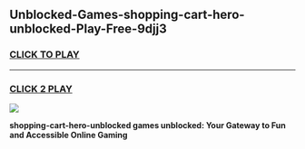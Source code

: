 
## Unblocked-Games-shopping-cart-hero-unblocked-Play-Free-9djj3
<h3>
<a href="https://premium76.site?title=shopping-cart-hero-unblocked&ref=20M">CLICK TO PLAY</a></h3>
<hr>

<h3>
<a href="https://premium76.site?title=shopping-cart-hero-unblocked&ref=20M">CLICK 2 PLAY</a>
  
</h3>

<a href="https://premium76.site?title=shopping-cart-hero-unblocked&ref=19M"><img src="https://clearcache.store/games.png"></a>


**shopping-cart-hero-unblocked games unblocked: Your Gateway to Fun and Accessible Online Gaming**
